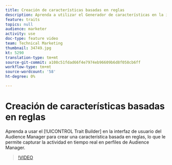 ```yaml
---
title: Creación de características basadas en reglas
description: Aprenda a utilizar el Generador de características en la interfaz de usuario del Audience Manager para crear una característica basada en reglas, lo que le permite capturar la actividad en tiempo real en perfiles de Audience Manager.
feature: traits
topics: null
audience: marketer
activity: use
doc-type: feature video
team: Technical Marketing
thumbnail: 34749.jpg
kt: 5290
translation-type: tm+mt
source-git-commit: a108c51fdad66f4e7974eb96609b6d8f058cb6ff
workflow-type: tm+mt
source-wordcount: '58'
ht-degree: 0%

---
```



# Creación de características basadas en reglas

Aprenda a usar el [!UICONTROL Trait Builder] en la interfaz de usuario del Audience Manager para crear una característica basada en reglas, lo que le permite capturar la actividad en tiempo real en perfiles de Audience Manager.

>[!VIDEO](https://video.tv.adobe.com/v/34749/?quality=12&learn=on)
